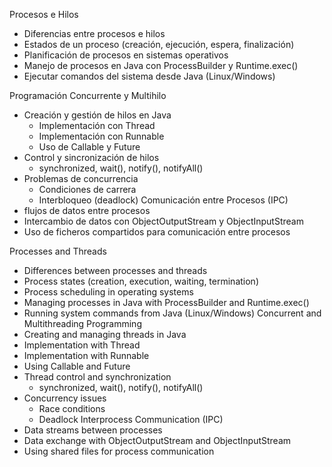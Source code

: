 Procesos e Hilos 
- Diferencias entre procesos e hilos
- Estados de un proceso (creación, ejecución, espera, finalización)
- Planificación de procesos en sistemas operativos
- Manejo de procesos en Java con ProcessBuilder y Runtime.exec()
- Ejecutar comandos del sistema desde Java (Linux/Windows)

Programación Concurrente y Multihilo
- Creación y gestión de hilos en Java
  - Implementación con Thread
  - Implementación con Runnable
  - Uso de Callable y Future
- Control y sincronización de hilos
  - synchronized, wait(), notify(), notifyAll()
- Problemas de concurrencia
  - Condiciones de carrera
  - Interbloqueo (deadlock)
Comunicación entre Procesos (IPC)
- flujos de datos entre procesos
- Intercambio de datos con ObjectOutputStream y ObjectInputStream
- Uso de ficheros compartidos para comunicación entre procesos


Processes and Threads
- Differences between processes and threads
- Process states (creation, execution, waiting, termination)
- Process scheduling in operating systems
- Managing processes in Java with ProcessBuilder and Runtime.exec()
- Running system commands from Java (Linux/Windows)
Concurrent and Multithreading Programming
- Creating and managing threads in Java
- Implementation with Thread
- Implementation with Runnable
- Using Callable and Future
- Thread control and synchronization
    - synchronized, wait(), notify(), notifyAll()
- Concurrency issues
  - Race conditions
  - Deadlock
Interprocess Communication (IPC)
- Data streams between processes
- Data exchange with ObjectOutputStream and ObjectInputStream
- Using shared files for process communication

